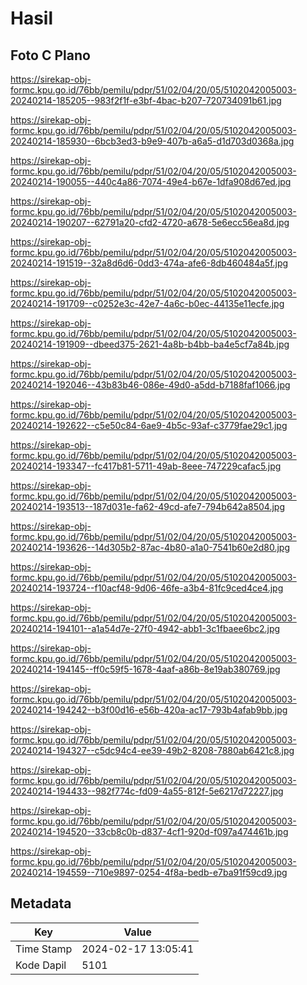 # Hasil

## Foto C Plano

https://sirekap-obj-formc.kpu.go.id/76bb/pemilu/pdpr/51/02/04/20/05/5102042005003-20240214-185205--983f2f1f-e3bf-4bac-b207-720734091b61.jpg

https://sirekap-obj-formc.kpu.go.id/76bb/pemilu/pdpr/51/02/04/20/05/5102042005003-20240214-185930--6bcb3ed3-b9e9-407b-a6a5-d1d703d0368a.jpg

https://sirekap-obj-formc.kpu.go.id/76bb/pemilu/pdpr/51/02/04/20/05/5102042005003-20240214-190055--440c4a86-7074-49e4-b67e-1dfa908d67ed.jpg

https://sirekap-obj-formc.kpu.go.id/76bb/pemilu/pdpr/51/02/04/20/05/5102042005003-20240214-190207--62791a20-cfd2-4720-a678-5e6ecc56ea8d.jpg

https://sirekap-obj-formc.kpu.go.id/76bb/pemilu/pdpr/51/02/04/20/05/5102042005003-20240214-191519--32a8d6d6-0dd3-474a-afe6-8db460484a5f.jpg

https://sirekap-obj-formc.kpu.go.id/76bb/pemilu/pdpr/51/02/04/20/05/5102042005003-20240214-191709--c0252e3c-42e7-4a6c-b0ec-44135e11ecfe.jpg

https://sirekap-obj-formc.kpu.go.id/76bb/pemilu/pdpr/51/02/04/20/05/5102042005003-20240214-191909--dbeed375-2621-4a8b-b4bb-ba4e5cf7a84b.jpg

https://sirekap-obj-formc.kpu.go.id/76bb/pemilu/pdpr/51/02/04/20/05/5102042005003-20240214-192046--43b83b46-086e-49d0-a5dd-b7188faf1066.jpg

https://sirekap-obj-formc.kpu.go.id/76bb/pemilu/pdpr/51/02/04/20/05/5102042005003-20240214-192622--c5e50c84-6ae9-4b5c-93af-c3779fae29c1.jpg

https://sirekap-obj-formc.kpu.go.id/76bb/pemilu/pdpr/51/02/04/20/05/5102042005003-20240214-193347--fc417b81-5711-49ab-8eee-747229cafac5.jpg

https://sirekap-obj-formc.kpu.go.id/76bb/pemilu/pdpr/51/02/04/20/05/5102042005003-20240214-193513--187d031e-fa62-49cd-afe7-794b642a8504.jpg

https://sirekap-obj-formc.kpu.go.id/76bb/pemilu/pdpr/51/02/04/20/05/5102042005003-20240214-193626--14d305b2-87ac-4b80-a1a0-7541b60e2d80.jpg

https://sirekap-obj-formc.kpu.go.id/76bb/pemilu/pdpr/51/02/04/20/05/5102042005003-20240214-193724--f10acf48-9d06-46fe-a3b4-81fc9ced4ce4.jpg

https://sirekap-obj-formc.kpu.go.id/76bb/pemilu/pdpr/51/02/04/20/05/5102042005003-20240214-194101--a1a54d7e-27f0-4942-abb1-3c1fbaee6bc2.jpg

https://sirekap-obj-formc.kpu.go.id/76bb/pemilu/pdpr/51/02/04/20/05/5102042005003-20240214-194145--ff0c59f5-1678-4aaf-a86b-8e19ab380769.jpg

https://sirekap-obj-formc.kpu.go.id/76bb/pemilu/pdpr/51/02/04/20/05/5102042005003-20240214-194242--b3f00d16-e56b-420a-ac17-793b4afab9bb.jpg

https://sirekap-obj-formc.kpu.go.id/76bb/pemilu/pdpr/51/02/04/20/05/5102042005003-20240214-194327--c5dc94c4-ee39-49b2-8208-7880ab6421c8.jpg

https://sirekap-obj-formc.kpu.go.id/76bb/pemilu/pdpr/51/02/04/20/05/5102042005003-20240214-194433--982f774c-fd09-4a55-812f-5e6217d72227.jpg

https://sirekap-obj-formc.kpu.go.id/76bb/pemilu/pdpr/51/02/04/20/05/5102042005003-20240214-194520--33cb8c0b-d837-4cf1-920d-f097a474461b.jpg

https://sirekap-obj-formc.kpu.go.id/76bb/pemilu/pdpr/51/02/04/20/05/5102042005003-20240214-194559--710e9897-0254-4f8a-bedb-e7ba91f59cd9.jpg


## Metadata

| Key        | Value               |
| ---------- | ------------------- |
| Time Stamp | 2024-02-17 13:05:41 |
| Kode Dapil | 5101                |



